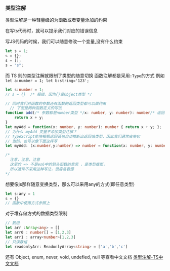 ### 类型注解
类型注解是一种轻量级的为函数或者变量添加的约束

在写ts代码时，就可以提示我们对应的错误信息

写JS代码的时候，我们可以随意修改一个变量,没有什么约束
```javascript
let s = 1;
s = {};
s = [];
s = "s";
```
而 TS 则的类型注解就限制了类型的随意切换
函数注解都是采用`:Type`的方式 例如`let a:number = 1; let b:string='123';`
```typescript
let s:number = 1;
// s = {}  /* 报错，因为{}是Object类型 */

// 同时我们对函数的参数还有函数的返回类型都可以做约束
  // 下面是两种函数定义的写法
function add(/* 参数都是number类型 */x: number, y: number): number/* 返回值类型是number */ {
    return x + y;
}
let myAdd = function(x: number, y: number): number { return x + y; };
// 为什么 myAdd 变量不添加类型注解？
// TypeScript能够根据返回语句自动推断出返回值类型，因此我们通常省略它
// 当然，也可以像下面这样写
let myAdd: (x:number,y:number) => number = function(x: number, y: number): number { return x + y; };

/* 
  注意，注意，注意
  这里的 => 不是es6中的箭头函数的意思 ，是类型推断，
  所以通常不采用这种写法，很容易看懵
*/
```

想要像js那样随意变换类型，那么可以采用any的方式(即任意类型)
```javascript
let s:any = 1
s = {}
// 函数中使用方式参照上
```

对于堆存储方式的数据类型限制
```typescript
// 数组
let arr :Array<any> = []
let arr0 : number[] = [1,2,3]
let arr1 : array<number>[1,2,3]
// 只读数组
let readonlyArr: ReadonlyArray<string> = ['a','b','c']
```
还有 Object, enum, never, void, undefied, null 等查看中文文档
[类型注解-TS中文文档](https://www.tslang.cn/docs/handbook/basic-types.html)

